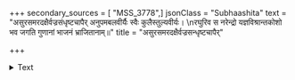 +++
secondary_sources = [ "MSS_3778",]
jsonClass = "Subhaashita"
text = "असुरसमरदक्षैर्वज्रसंधृष्टचापैर् अनुपमबलवीर्यैः स्वैः कुलैस्तुल्यवीर्यः।  \nरघुरिव स नरेन्द्रो यज्ञविश्रान्तकोशो भव जगति गुणानां भाजनं भ्राजितानाम्॥"
title = "असुरसमरदक्षैर्वज्रसन्धृष्टचापैर्"

+++

<details><summary>Text</summary>

असुरसमरदक्षैर्वज्रसंधृष्टचापैर् अनुपमबलवीर्यैः स्वैः कुलैस्तुल्यवीर्यः।  
रघुरिव स नरेन्द्रो यज्ञविश्रान्तकोशो भव जगति गुणानां भाजनं भ्राजितानाम्॥
</details>
